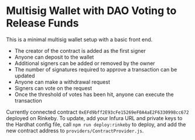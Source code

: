 # Multisig Wallet with DAO Voting to Release Funds

This is a minimal multisig wallet setup with a basic front end.

- The creator of the contract is added as the first signer
- Anyone can deposit to the wallet
- Additional signers can be added or removed by the owner
- The number of signatures required to approve a transaction can be updated
- Anyone can make a withdrawal request
- Signers can vote on the request
- Once the threshold of votes has been hit, anyone can execute the transaction

Currently connected contract `0xEFd9bff2E93cFe15269eF0A4aE2F6330998cc672` deployed on Rinkeby. To update, add your Infura URL and private keys to the Hardhat config file, call `npm run deploy:rinkeby` to deploy, and add the new contract address to `providers/ContractProvider.js`.